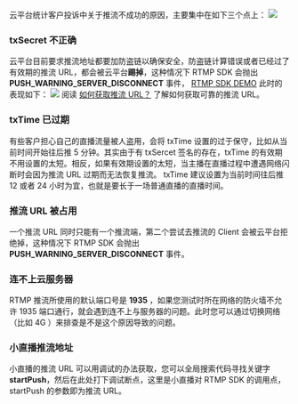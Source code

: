 云平台统计客户投诉中关于推流不成功的原因，主要集中在如下三个点上：
![](https://mc.qcloudimg.com/static/img/b7f0fb7d7115c87e2748ada5fdaf971b/image.png)
### txSecret 不正确
云平台目前要求推流地址都要加防盗链以确保安全，防盗链计算错误或者已经过了有效期的推流 URL，都会被云平台**踢掉**，这种情况下 RTMP SDK 会抛出 **PUSH_WARNING_SERVER_DISCONNECT** 事件， [RTMP SDK DEMO](http://tce.fsphere.cn/document/product/454/6555) 此时的表现如下：
![](https://mc.qcloudimg.com/static/img/83e5c2dce6707f5c0c5e6dfc8fc548e5/image.png)
阅读 [如何获取推流 URL？](http://tce.fsphere.cn/document/product/454/7915) 了解如何获取可靠的推流 URL。

### txTime 已过期
有些客户担心自己的直播流量被人盗用，会将 txTime 设置的过于保守，比如从当前时间开始往后推 5 分钟。其实由于有 txSercet 签名的存在，txTime 的有效期不用设置的太短。相反，如果有效期设置的太短，当主播在直播过程中遭遇网络闪断时会因为推流 URL 过期而无法恢复推流。
txTime 建议设置为当前时间往后推 12 或者 24 小时为宜，也就是要长于一场普通直播的直播时间。

### 推流 URL 被占用
一个推流 URL 同时只能有一个推流端，第二个尝试去推流的 Client 会被云平台拒绝掉，这种情况下 RTMP SDK 会抛出 **PUSH_WARNING_SERVER_DISCONNECT** 事件。

### 连不上云服务器
RTMP 推流所使用的默认端口号是 **1935** ，如果您测试时所在网络的防火墙不允许 1935 端口通行，就会遇到连不上与服务器的问题。此时您可以通过切换网络（比如 4G ）来排查是不是这个原因导致的问题。

### 小直播推流地址
小直播的推流 URL 可以用调试的办法获取，您可以全局搜索代码寻找关键字 **startPush**，然后在此处打下调试断点，这里是小直播对 RTMP SDK 的调用点，startPush 的参数即为推流 URL。



